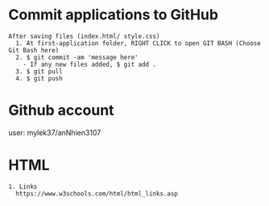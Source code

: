 # Commit applications to GitHub
    After saving files (index.html/ style.css)
      1. At first-application folder, RIGHT CLICK to open GIT BASH (Choose Git Bash here)
      2. $ git commit -am 'message here'
        - If any new files added, $ git add .
      3. $ git pull
      4. $ git push
# Github account
  user: mylek37/anNhien3107
# HTML
    1. Links
      https://www.w3schools.com/html/html_links.asp
      